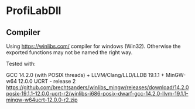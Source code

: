 # ProfiLabDll

## Compiler

Using https://winlibs.com/ compiler for windows (Win32). Otherwise the exported functions may not be named the right way.

Tested with:

 GCC 14.2.0 (with POSIX threads) + LLVM/Clang/LLD/LLDB 19.1.1 + MinGW-w64 12.0.0 UCRT - release 2
 https://github.com/brechtsanders/winlibs_mingw/releases/download/14.2.0posix-19.1.1-12.0.0-ucrt-r2/winlibs-i686-posix-dwarf-gcc-14.2.0-llvm-19.1.1-mingw-w64ucrt-12.0.0-r2.zip


